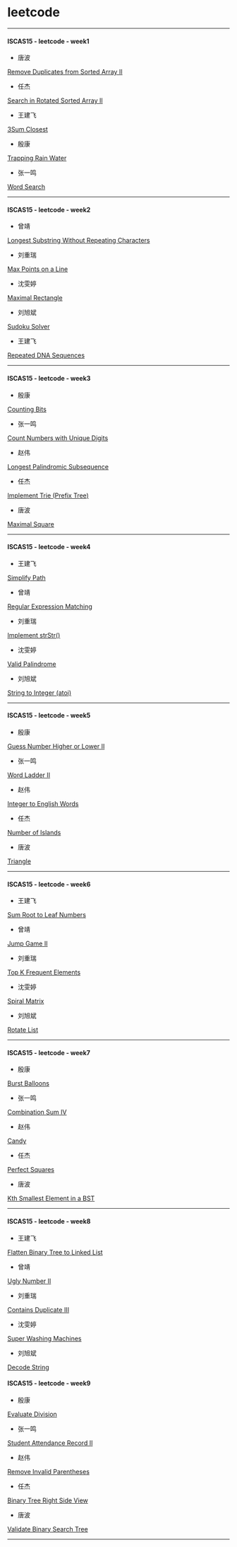 # leetcode


---------
#### ISCAS15 - leetcode - week1

- 唐波

 [Remove Duplicates from Sorted Array II](https://leetcode.com/problems/remove-duplicates-from-sorted-array-ii/)

- 任杰

 [Search in Rotated Sorted Array II](https://leetcode.com/problems/search-in-rotated-sorted-array-ii/)

- 王建飞

 [3Sum Closest](https://leetcode.com/problems/3sum-closest/)

- 殷康

 [Trapping Rain Water](https://leetcode.com/problems/trapping-rain-water/)

- 张一鸣

 [Word Search](https://leetcode.com/problems/word-search/)

------------
#### ISCAS15 - leetcode - week2

- 曾靖

 [Longest Substring Without Repeating Characters](https://leetcode.com/problems/longest-substring-without-repeating-characters/)

- 刘重瑞

 [Max Points on a Line](https://leetcode.com/problems/max-points-on-a-line/)

- 沈雯婷

 [Maximal Rectangle](https://leetcode.com/problems/maximal-rectangle/)

- 刘旭斌

 [Sudoku Solver](https://leetcode.com/problems/sudoku-solver/)

- 王建飞

 [Repeated DNA Sequences](https://leetcode.com/problems/repeated-dna-sequences/)

---------
#### ISCAS15 - leetcode - week3

- 殷康

 [Counting Bits](https://leetcode.com/problems/counting-bits/)

- 张一鸣

 [Count Numbers with Unique Digits](https://leetcode.com/problems/count-numbers-with-unique-digits/)

- 赵伟

 [Longest Palindromic Subsequence](https://leetcode.com/problems/longest-palindromic-subsequence/)

- 任杰

 [Implement Trie (Prefix Tree)](https://leetcode.com/problems/implement-trie-prefix-tree/)

- 唐波

 [Maximal Square](https://leetcode.com/problems/maximal-square/)


------------


#### ISCAS15 - leetcode - week4

- 王建飞

 [Simplify Path](https://leetcode.com/problems/simplify-path/)

- 曾靖

 [Regular Expression Matching](https://leetcode.com/problems/regular-expression-matching/)

- 刘重瑞

 [Implement strStr()](https://leetcode.com/problems/implement-strstr/)

- 沈雯婷

 [Valid Palindrome](https://leetcode.com/problems/valid-palindrome/)


- 刘旭斌

 [String to Integer (atoi)](https://leetcode.com/problems/string-to-integer-atoi/)


------------


#### ISCAS15 - leetcode - week5

- 殷康

 [Guess Number Higher or Lower II](https://leetcode.com/problems/guess-number-higher-or-lower-ii/)

- 张一鸣

 [Word Ladder II](https://leetcode.com/problems/word-ladder-ii/)

- 赵伟

 [Integer to English Words](https://leetcode.com/problems/integer-to-english-words/)

- 任杰

 [Number of Islands](https://leetcode.com/problems/number-of-islands/)

- 唐波

 [Triangle](https://leetcode.com/problems/triangle/)


------------


#### ISCAS15 - leetcode - week6

- 王建飞

 [Sum Root to Leaf Numbers](https://leetcode.com/problems/sum-root-to-leaf-numbers/)

- 曾靖

 [Jump Game II](https://leetcode.com/problems/jump-game-ii/)

- 刘重瑞

 [Top K Frequent Elements](https://leetcode.com/problems/top-k-frequent-elements/)

- 沈雯婷

 [Spiral Matrix](https://leetcode.com/problems/spiral-matrix/)


- 刘旭斌

 [Rotate List](https://leetcode.com/problems/rotate-list/)
 
 
 ----------
 
 
#### ISCAS15 - leetcode - week7

- 殷康

 [Burst Balloons](https://leetcode.com/problems/burst-balloons/)

- 张一鸣

 [Combination Sum IV](https://leetcode.com/problems/combination-sum-iv/)

- 赵伟

 [Candy](https://leetcode.com/problems/candy/)

- 任杰

 [Perfect Squares](https://leetcode.com/problems/perfect-squares/)

- 唐波

 [Kth Smallest Element in a BST](https://leetcode.com/problems/kth-smallest-element-in-a-bst/)
 
 -------
 
#### ISCAS15 - leetcode - week8

- 王建飞

 [Flatten Binary Tree to Linked List](https://leetcode.com/problems/flatten-binary-tree-to-linked-list/)

- 曾靖

 [Ugly Number II](https://leetcode.com/problems/ugly-number-ii/)

- 刘重瑞

 [Contains Duplicate III](https://leetcode.com/problems/contains-duplicate-iii/)

- 沈雯婷

 [Super Washing Machines](https://leetcode.com/problems/super-washing-machines/)

- 刘旭斌

 [Decode String](https://leetcode.com/problems/decode-string/)

#### ISCAS15 - leetcode - week9

- 殷康

 [Evaluate Division](https://leetcode.com/problems/evaluate-division/)

- 张一鸣

 [Student Attendance Record II](https://leetcode.com/problems/student-attendance-record-ii/)

- 赵伟

 [Remove Invalid Parentheses](https://leetcode.com/problems/remove-invalid-parentheses/)

- 任杰

 [Binary Tree Right Side View](https://leetcode.com/problems/binary-tree-right-side-view/)

- 唐波

 [Validate Binary Search Tree](https://leetcode.com/problems/validate-binary-search-tree/)
 
 -------
